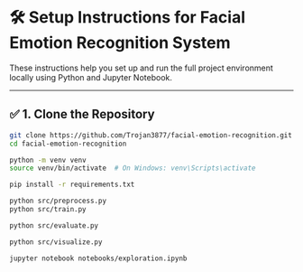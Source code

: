 # 🛠️ Setup Instructions for Facial Emotion Recognition System

These instructions help you set up and run the full project environment locally using Python and Jupyter Notebook.

---

## ✅ 1. Clone the Repository

```bash
git clone https://github.com/Trojan3877/facial-emotion-recognition.git
cd facial-emotion-recognition

python -m venv venv
source venv/bin/activate  # On Windows: venv\Scripts\activate

pip install -r requirements.txt

python src/preprocess.py
python src/train.py

python src/evaluate.py

python src/visualize.py

jupyter notebook notebooks/exploration.ipynb

